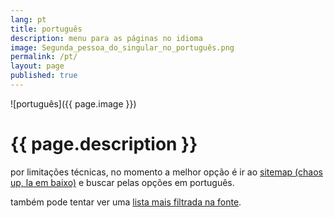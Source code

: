 ```yaml
---
lang: pt
title: português
description: menu para as páginas no idioma
image: Segunda_pessoa_do_singular_no_português.png
permalink: /pt/
layout: page
published: true
---
```


![português]({{ page.image }})

# {{ page.description }}

por limitações técnicas, no momento a melhor opção é ir ao [sitemap (chaos up, la em baixo)](/sitemap) e buscar pelas opções em português.

também pode tentar ver uma [lista mais filtrada na fonte](https://github.com/ahoxus/ahoxus.github.io/tree/master/pt).
